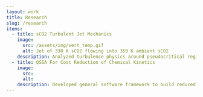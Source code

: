 ```yaml
---
layout: work
title: Research
slug: /research
items:
  - title: sCO2 Turbulent Jet Mechanics
    image:
      src: /assets/img/vert_temp.gif
      alt: Jet of 330 K sCO2 flowing into 350 K ambient sCO2
    description: Analyzed turbulence physics around pseudocritical region of supercritical carbon dioxide round turbulent jet utilizing first-principles simulation code <a href="https://amrex-combustion.github.io/PeleC/">_PeleC_</a> and high performance computing
  - title: QSSA For Cost Reduction of Chemical Kinetics
    image:
      src:
      alt: 
    description: Developed general software framework to build reduced chemical models based on Quasi-Steady State Approximations for incorporation into Exascale Computing Project’s <a href="https://amrex-combustion.github.io/PelePhysics/index.html">_PelePhysics_</a> repository
---
```


<br />
<br />